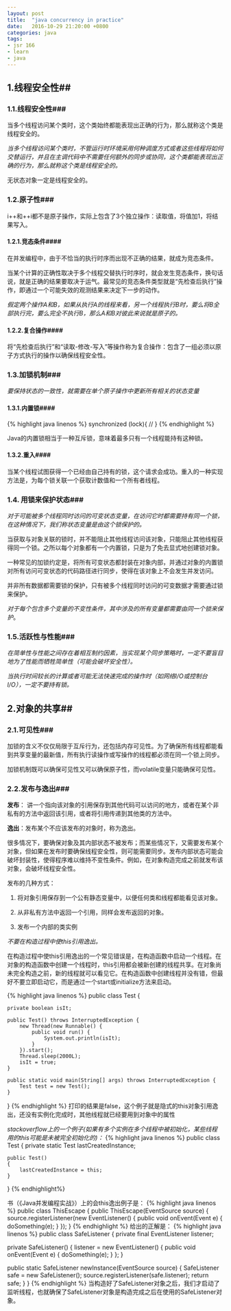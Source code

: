 ```yaml
---
layout: post
title:  "java concurrency in practice"
date:   2016-10-29 21:20:00 +0800
categories: java
tags:
- jsr 166
- learn
- java
---
```


## 1.线程安全性##

### 1.1.线程安全性### 

当多个线程访问某个类时，这个类始终都能表现出正确的行为，那么就称这个类是线程安全的。

*当多个线程访问某个类时，不管运行时环境采用何种调度方式或者这些线程将如何交替运行，并且在主调代码中不需要任何额外的同步或协同，这个类都能表现出正确的行为，那么就称这个类是线程安全的。*

无状态对象一定是线程安全的。

### 1.2.原子性###

i++和++i都不是原子操作，实际上包含了3个独立操作：读取值，将值加1，将结果写入。

#### 1.2.1.竞态条件####

在并发编程中，由于不恰当的执行时序而出现不正确的结果，就成为竞态条件。

当某个计算的正确性取决于多个线程交替执行时序时，就会发生竞态条件，换句话说，就是正确的结果要取决于运气。最常见的竞态条件类型就是“先检查后执行”操作，即通过一个可能失效的观测结果来决定下一步的动作。

*假定两个操作A和B，如果从执行A的线程来看，另一个线程执行B时，要么将B全部执行完，要么完全不执行B，那么A和B对彼此来说就是原子的。*

#### 1.2.2.复合操作####

将“先检查后执行”和“读取-修改-写入”等操作称为复合操作：包含了一组必须以原子方式执行的操作以确保线程安全性。

### 1.3.加锁机制###

*要保持状态的一致性，就需要在单个原子操作中更新所有相关的状态变量*

#### 1.3.1.内置锁####

{% highlight java linenos %}
synchronized (lock){
  //
}
{% endhighlight %}

Java的内置锁相当于一种互斥锁，意味着最多只有一个线程能持有这种锁。

#### 1.3.2.重入####

当某个线程试图获得一个已经由自己持有的锁，这个请求会成功。重入的一种实现方法是，为每个锁关联一个获取计数值和一个所有者线程。

### 1.4. 用锁来保护状态###

*对于可能被多个线程同时访问的可变状态变量，在访问它时都需要持有同一个锁，在这种情况下，我们称状态变量是由这个锁保护的。*

当获取与对象关联的锁时，并不能阻止其他线程访问该对象，只能阻止其他线程获得同一个锁。之所以每个对象都有一个内置锁，只是为了免去显式地创建锁对象。

一种常见的加锁约定是，将所有可变状态都封装在对象内部，并通过对象的内置锁对所有访问可变状态的代码路径进行同步，使得在该对象上不会发生并发访问。

并非所有数据都需要锁的保护，只有被多个线程同时访问的可变数据才需要通过锁来保护。

*对于每个包含多个变量的不变性条件，其中涉及的所有变量都需要由同一个锁来保护*。

### 1.5.活跃性与性能###

*在简单性与性能之间存在着相互制约因素，当实现某个同步策略时，一定不要盲目地为了性能而牺牲简单性（可能会破坏安全性）。*

*当执行时间较长的计算或者可能无法快速完成的操作时（如网络I/O或控制台I/O），一定不要持有锁。*

## 2.对象的共享##

### 2.1.可见性###

加锁的含义不仅仅局限于互斥行为，还包括内存可见性。为了确保所有线程都能看到共享变量的最新值，所有执行读操作或写操作的线程都必须在同一个锁上同步。

加锁机制既可以确保可见性又可以确保原子性，而volatile变量只能确保可见性。

### 2.2.发布与逸出###

**发布**： 讲一个指向该对象的引用保存到其他代码可以访问的地方，或者在某个非私有的方法中返回该引用，或者将引用传递到其他类的方法中。

**逸出**：发布某个不应该发布的对象时，称为逸出。

很多情况下，要确保对象及其内部状态不被发布；而某些情况下，又需要发布某个对象，但如果在发布时要确保线程安全性，则可能需要同步。发布内部状态可能会破坏封装性，使得程序难以维持不变性条件。例如，在对象构造完成之前就发布该对象，会破坏线程安全性。

发布的几种方式：

1. 将对象引用保存到一个公有静态变量中，以便任何类和线程都能看见该对象。

2. 从非私有方法中返回一个引用，同样会发布返回的对象。

3.  发布一个内部的类实例

*不要在构造过程中使this引用逸出。*

在构造过程中使this引用逸出的一个常见错误是，在构造函数中启动一个线程。在对象的构造函数中创建一个线程时，this引用都会被新创建的线程共享。在对象尚未完全构造之前，新的线程就可以看见它。在构造函数中创建线程并没有错，但最好不要立即启动它，而是通过一个start或initialize方法来启动。

{% highlight java linenos %}
public class Test {

    private boolean isIt;

    public Test() throws InterruptedException {
        new Thread(new Runnable() {
            public void run() {
                System.out.println(isIt);
            }
        }).start();
        Thread.sleep(2000L);
        isIt = true;
    }

    public static void main(String[] args) throws InterruptedException {
        Test test = new Test();
    }
}
{% endhighlight %}
打印的结果是false，这个例子就是隐式的this对象引用逸出，还没有实例化完成时，其他线程就已经要用到对象中的属性

*stackoverflow上的一个例子(如果有多个实例在多个线程中被初始化，某些线程用的this可能是未被完全初始化的)：*
{% highlight java linenos %}
public class Test
{
    private static Test lastCreatedInstance;

    public Test()
    {
        lastCreatedInstance = this;
    }
}
{% endhighlight%}

书（《Java并发编程实战》）上的会this逸出例子是：
{% highlight java linenos %}
public class ThisEscape {
  public ThisEscape(EventSource source) {
    source.registerListener(new EventListener() {
      public void onEvent(Event e) {
        doSomething(e);
      }
    });
}
{% endhighlight %}
给出的正解是：
{% highlight java linenos %}
public class SafeListener {
  private final EventListener listener;

  private SafeListener() {
    listener = new EventListener() {
      public void onEvent(Event e) {
        doSomething(e);
      }
    };
  }

  public static SafeListener newInstance(EventSource source) {
    SafeListener safe = new SafeListener();
    source.registerListener(safe.listener);
    return safe;
  }
}
{% endhighlight %}
当构造好了SafeListener对象之后，我们才启动了监听线程，也就确保了SafeListener对象是构造完成之后在使用的SafeListener对象。